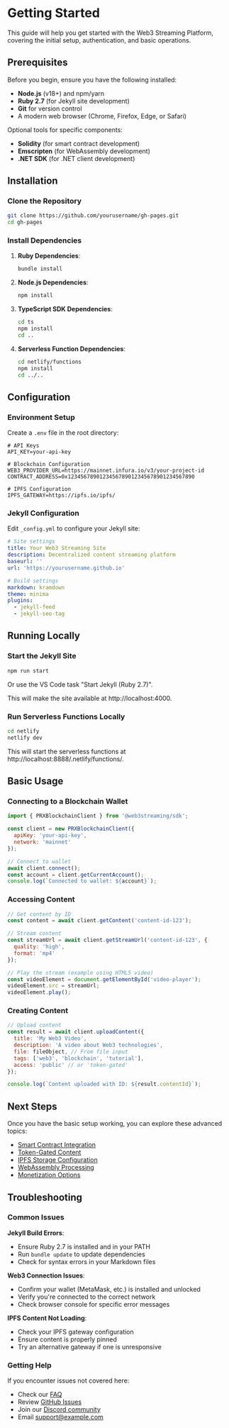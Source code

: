 # Getting Started

This guide will help you get started with the Web3 Streaming Platform, covering the initial setup, authentication, and basic operations.

## Prerequisites

Before you begin, ensure you have the following installed:

- **Node.js** (v18+) and npm/yarn
- **Ruby 2.7** (for Jekyll site development)
- **Git** for version control
- A modern web browser (Chrome, Firefox, Edge, or Safari)

Optional tools for specific components:

- **Solidity** (for smart contract development)
- **Emscripten** (for WebAssembly development)
- **.NET SDK** (for .NET client development)

## Installation

### Clone the Repository

```bash
git clone https://github.com/yourusername/gh-pages.git
cd gh-pages
```

### Install Dependencies

1. **Ruby Dependencies**:

   ```bash
   bundle install
   ```

2. **Node.js Dependencies**:

   ```bash
   npm install
   ```

3. **TypeScript SDK Dependencies**:

   ```bash
   cd ts
   npm install
   cd ..
   ```

4. **Serverless Function Dependencies**:
   ```bash
   cd netlify/functions
   npm install
   cd ../..
   ```

## Configuration

### Environment Setup

Create a `.env` file in the root directory:

```
# API Keys
API_KEY=your-api-key

# Blockchain Configuration
WEB3_PROVIDER_URL=https://mainnet.infura.io/v3/your-project-id
CONTRACT_ADDRESS=0x1234567890123456789012345678901234567890

# IPFS Configuration
IPFS_GATEWAY=https://ipfs.io/ipfs/
```

### Jekyll Configuration

Edit `_config.yml` to configure your Jekyll site:

```yaml
# Site settings
title: Your Web3 Streaming Site
description: Decentralized content streaming platform
baseurl: ''
url: 'https://yourusername.github.io'

# Build settings
markdown: kramdown
theme: minima
plugins:
  - jekyll-feed
  - jekyll-seo-tag
```

## Running Locally

### Start the Jekyll Site

```bash
npm run start
```

Or use the VS Code task "Start Jekyll (Ruby 2.7)".

This will make the site available at http://localhost:4000.

### Run Serverless Functions Locally

```bash
cd netlify
netlify dev
```

This will start the serverless functions at http://localhost:8888/.netlify/functions/.

## Basic Usage

### Connecting to a Blockchain Wallet

```javascript
import { PRXBlockchainClient } from '@web3streaming/sdk';

const client = new PRXBlockchainClient({
  apiKey: 'your-api-key',
  network: 'mainnet'
});

// Connect to wallet
await client.connect();
const account = client.getCurrentAccount();
console.log(`Connected to wallet: ${account}`);
```

### Accessing Content

```javascript
// Get content by ID
const content = await client.getContent('content-id-123');

// Stream content
const streamUrl = await client.getStreamUrl('content-id-123', {
  quality: 'high',
  format: 'mp4'
});

// Play the stream (example using HTML5 video)
const videoElement = document.getElementById('video-player');
videoElement.src = streamUrl;
videoElement.play();
```

### Creating Content

```javascript
// Upload content
const result = await client.uploadContent({
  title: 'My Web3 Video',
  description: 'A video about Web3 technologies',
  file: fileObject, // From file input
  tags: ['web3', 'blockchain', 'tutorial'],
  access: 'public' // or 'token-gated'
});

console.log(`Content uploaded with ID: ${result.contentId}`);
```

## Next Steps

Once you have the basic setup working, you can explore these advanced topics:

- [Smart Contract Integration](./contract-integration.md)
- [Token-Gated Content](./token-gated-content.md)
- [IPFS Storage Configuration](./ipfs-configuration.md)
- [WebAssembly Processing](./wasm-processing.md)
- [Monetization Options](./monetization.md)

## Troubleshooting

### Common Issues

**Jekyll Build Errors**:

- Ensure Ruby 2.7 is installed and in your PATH
- Run `bundle update` to update dependencies
- Check for syntax errors in your Markdown files

**Web3 Connection Issues**:

- Confirm your wallet (MetaMask, etc.) is installed and unlocked
- Verify you're connected to the correct network
- Check browser console for specific error messages

**IPFS Content Not Loading**:

- Check your IPFS gateway configuration
- Ensure content is properly pinned
- Try an alternative gateway if one is unresponsive

### Getting Help

If you encounter issues not covered here:

- Check our [FAQ](./faq.md)
- Review [GitHub Issues](https://github.com/yourusername/gh-pages/issues)
- Join our [Discord community](https://discord.gg/web3streaming)
- Email [support@example.com](mailto:support@example.com)
